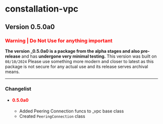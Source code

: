 # constallation-vpc
## Version 0.5.0a0
### **<span style="color:red;">Warning | Do Not Use for anything important</span>**
**The version _0.5.0a0 is a package from the alpha stages and also pre-release** and has **undergone very minimal testing.** This version was built on `08/10/2024` Please use something more modern and closer to latest as this package is not secure for any actual use and its release serves archival means. 

***
### Changelist
- #### **<span style="color:red;">0.5.0a0</span>**
  - Added Peering Connection funcs to _vpc base class
  - Created `PeeringConnection` class